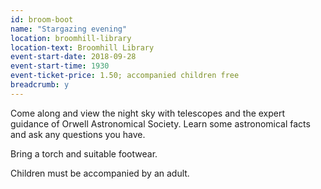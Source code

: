 ```yaml
---
id: broom-boot
name: "Stargazing evening"
location: broomhill-library
location-text: Broomhill Library
event-start-date: 2018-09-28
event-start-time: 1930
event-ticket-price: 1.50; accompanied children free
breadcrumb: y
---
```


Come along and view the night sky with telescopes and the expert guidance of Orwell Astronomical Society. Learn some astronomical facts and ask any questions you have.

Bring a torch and suitable footwear.

Children must be accompanied by an adult.
